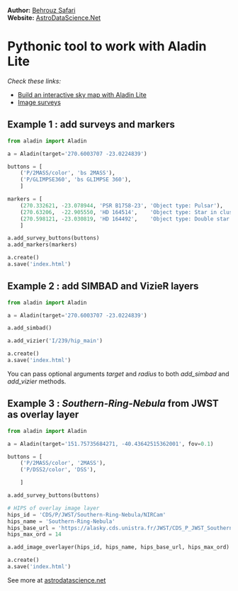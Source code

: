 **Author:** [Behrouz Safari](https://behrouzz.github.io/)<br/>
**Website:** [AstroDataScience.Net](http://astrodatascience.net/)<br/>

# Pythonic tool to work with Aladin Lite

*Check these links:*<br/>
* [Build an interactive sky map with Aladin Lite](https://aladin.cds.unistra.fr/AladinLite/doc/tutorials/interactive-finding-chart/)<br/>
* [Image surveys](http://aladin.unistra.fr/hips/list)<br/>


## Example 1 : add surveys and markers

```python
from aladin import Aladin

a = Aladin(target='270.6003707 -23.0224839')

buttons = [
    ('P/2MASS/color', 'bs 2MASS'),
    ('P/GLIMPSE360', 'bs GLIMPSE 360'),
    ]

markers = [
    (270.332621, -23.078944, 'PSR B1758-23', 'Object type: Pulsar'),
    (270.63206,  -22.905550, 'HD 164514',    'Object type: Star in cluster'),
    (270.598121, -23.030819, 'HD 164492',    'Object type: Double star'),
    ]

a.add_survey_buttons(buttons)
a.add_markers(markers)

a.create()
a.save('index.html')
```


## Example 2 : add SIMBAD and VizieR layers

```python
from aladin import Aladin

a = Aladin(target='270.6003707 -23.0224839')

a.add_simbad()

a.add_vizier('I/239/hip_main')

a.create()
a.save('index.html')
```

You can pass optional arguments *target* and *radius* to both *add_simbad* and *add_vizier* methods.


## Example 3 : *Southern-Ring-Nebula* from JWST as overlay layer

```python
from aladin import Aladin

a = Aladin(target='151.75735684271, -40.43642515362001', fov=0.1)

buttons = [
    ('P/2MASS/color', '2MASS'),
    ('P/DSS2/color', 'DSS'),

    ]

a.add_survey_buttons(buttons)

# HIPS of overlay image layer
hips_id = 'CDS/P/JWST/Southern-Ring-Nebula/NIRCam'
hips_name = 'Southern-Ring-Nebula'
hips_base_url = 'https://alasky.cds.unistra.fr/JWST/CDS_P_JWST_Southern-Ring-Nebula_NIRCam'
hips_max_ord = 14

a.add_image_overlayer(hips_id, hips_name, hips_base_url, hips_max_ord)

a.create()
a.save('index.html')
```

See more at [astrodatascience.net](https://astrodatascience.net/)
